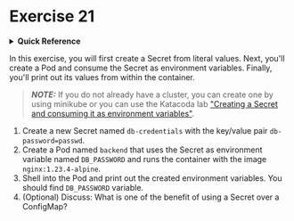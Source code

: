 # Exercise 21

<details>
<summary><b>Quick Reference</b></summary>
<p>

* Namespace: `default`<br>
* Documentation: [Secrets](https://kubernetes.io/docs/concepts/configuration/secret/)

</p>
</details>

In this exercise, you will first create a Secret from literal values. Next, you'll create a Pod and consume the Secret as environment variables. Finally, you'll print out its values from within the container.

> **_NOTE:_** If you do not already have a cluster, you can create one by using minikube or you can use the Katacoda lab ["Creating a Secret and consuming it as environment variables"](https://learning.oreilly.com/scenarios/ckad-configuration-creating/9781098104894/).

1. Create a new Secret named `db-credentials` with the key/value pair `db-password=passwd`.
2. Create a Pod named `backend` that uses the Secret as environment variable named `DB_PASSWORD` and runs the container with the image `nginx:1.23.4-alpine`.
3. Shell into the Pod and print out the created environment variables. You should find `DB_PASSWORD` variable.
4. (Optional) Discuss: What is one of the benefit of using a Secret over a ConfigMap?
